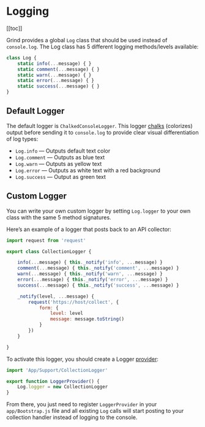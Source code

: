 # Logging

[[toc]]

Grind provides a global `Log` class that should be used instead of `console.log`.  The Log class has 5 different logging methods/levels available:
```js
class Log {
	static info(...message) { }
	static comment(...message) { }
	static warn(...message) { }
	static error(...message) { }
	static success(...message) { }
}
```

## Default Logger
The default logger is `ChalkedConsoleLogger`.  This logger [chalks](https://www.npmjs.com/package/chalk) (colorizes) output before sending it to `console.log` to provide clear visual differentiation of log types:

* `Log.info` — Outputs default text color
* `Log.comment` — Outputs as blue text
* `Log.warn` — Outputs as yellow text
* `Log.error` — Outputs as white text with a red background
* `Log.success` — Output as green text

## Custom Logger
You can write your own custom logger by setting `Log.logger` to your own class with the same 5 method signatures.

Here’s an example of a logger that posts back to an API collector:
```js
import request from 'request'

export class CollectionLogger {

	info(...message) { this._notify('info', ...message) }
	comment(...message) { this._notify('comment', ...message) }
	warn(...message) { this._notify('warn', ...message) }
	error(...message) { this._notify('error', ...message) }
	success(...message) { this._notify('success', ...message) }

	_notify(level, ...message) {
		request('https://host/collect', {
			form: {
				level: level
				message: message.toString()
			}
		})
	}

}
```

To activate this logger, you should create a Logger [provider](providers):
```js
import 'App/Support/CollectionLogger'

export function LoggerProvider() {
	Log.logger = new CollectionLogger
}
```

From there, you just need to register `LoggerProvider` in your `app/Bootstrap.js` file and all existing `Log` calls will start posting to your collection handler instead of logging to the console.
